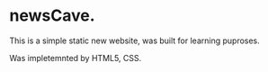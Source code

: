# newsCave.
This is a simple static new website, was built for learning puproses.

Was impletemnted by HTML5, CSS.
